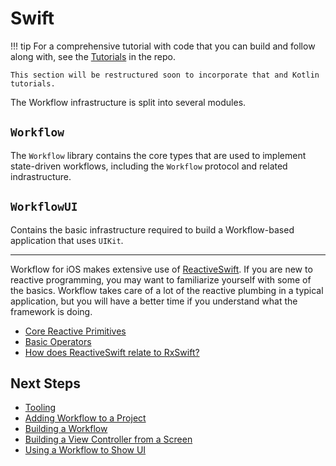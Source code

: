 # Swift

!!! tip
    For a comprehensive tutorial with code that you can build and follow along with, see the
    [Tutorials](https://github.com/square/workflow/tree/trunk/swift/Samples/Tutorial#tutorial) in
    the repo.

    This section will be restructured soon to incorporate that and Kotlin tutorials.

The Workflow infrastructure is split into several modules.

## `Workflow`

The `Workflow` library contains the core types that are used to implement state-driven workflows,
including the `Workflow` protocol and related indrastructure.

## `WorkflowUI`

Contains the basic infrastructure required to build a Workflow-based application that uses `UIKit`.

---

Workflow for iOS makes extensive use of [ReactiveSwift](https://github.com/ReactiveCocoa/ReactiveSwift).
If you are new to reactive programming, you may want to familiarize yourself with some of the
basics. Workflow takes care of a lot of the reactive plumbing in a typical application, but you will
have a better time if you understand what the framework is doing.

* [Core Reactive Primitives](https://github.com/ReactiveCocoa/ReactiveSwift/blob/master/Documentation/ReactivePrimitives.md)
* [Basic Operators](https://github.com/ReactiveCocoa/ReactiveSwift/blob/master/Documentation/BasicOperators.md)
* [How does ReactiveSwift relate to RxSwift?](https://github.com/ReactiveCocoa/ReactiveSwift/blob/master/Documentation/RxComparison.md)

## Next Steps

* [Tooling](tooling.md)
* [Adding Workflow to a Project](adding-workflow-to-a-project.md)
* [Building a Workflow](building-a-workflow.md)
* [Building a View Controller from a Screen](building-a-view-controller-from-screen.md)
* [Using a Workflow to Show UI](using-a-workflow-for-ui.md)

